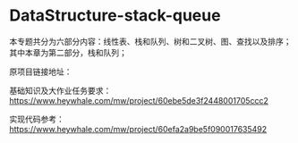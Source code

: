 # DataStructure-stack-queue
 本专题共分为六部分内容：线性表、栈和队列、树和二叉树、图、查找以及排序；其中本章为第二部分，栈和队列；

原项目链接地址：

基础知识及大作业任务要求：https://www.heywhale.com/mw/project/60ebe5de3f2448001705ccc2

实现代码参考：https://www.heywhale.com/mw/project/60efa2a9be5f090017635492

